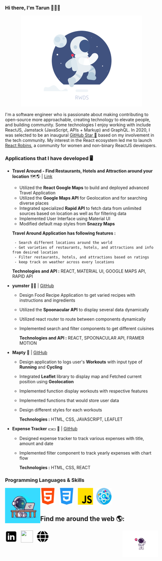 ### Hi there, I'm Tarun 👋🧑‍🚀

<p align="center">
  <img src="https://raw.githubusercontent.com/Taruun/imgs/main/titano-rocket.gif" height = "300px"  />
</p>
I'm a software engineer who is passionate about making contributing to open-source more approachable, creating technology to elevate people, and building community. Some technologies I enjoy working with include ReactJS, Jamstack (JavaScript, APIs + Markup) and GraphQL. In 2020, I was selected to be an inaugural <a href="https://stars.github.com/">GitHub Star 🌟</a> based on my involvement in the tech community.  My interest in the React ecosystem led me to launch <a href="https://www.reactrobins.com/">React Robins</a>, a community for women and non-binary ReactJS developers.


### Applications that I have developed 🖥️

- **Travel Around - Find Restaurants, Hotels and Attraction around your location** 🗺️🌎 | <a href = "https://travel-aroound.netlify.app/"> Link</a>

  - Utilized the **React Google Maps** to build and deployed advanced Travel Application
  - Utilized the **Google Maps API** for Geolocation and for searching diverse places
  - Integrated specialized **Rapid API** to fetch data from unlimited sources based on location as well as for filtering data
  - Implemented User Interface using Material UI
  - Modified default map styles from **Snazzy Maps**

  **Travel Around Application has following features :**

       - Search different locations around the world
       - Get varieties of restaurants, hotels, and attractions and info from desired location
       - Filter restaurants, hotels, and attractions based on ratings
       - keep track on weather across every locations

  **Technologies and API :** REACT, MATERIAL UI, GOOGLE MAPS API, RAPID API

- **yumster** 🥘🍞 | <a href = "https://github.com/Taruun/yumster"> GitHub</a>

  - Design Food Recipe Application to get varied recipes with instructions and ingredients
  - Utilized the **Spoonacular API** to display several data dynamically
  - Utilized react router to route between components dynamically
  - Implemented search and filter components to get different cuisines

    **Technologies and API :** REACT, SPOONACULAR API, FRAMER MOTION

- **Mapty** 📍 | <a href = "https://github.com/Taruun/mapty"> GitHub</a>

  - Design application to logs user's **Workouts** with input type of **Running** and **Cycling**
  - Integrated **Leaflet** library to display map and Fetched current position using **Geolocation**
  - Implemented function display workouts with respective features
  - Implemented functions that would store user data
  - Design different styles for each workouts

    **Technologies :** HTML, CSS, JAVASCRIPT, LEAFLET

- **Expense Tracker** 💵💵 🔗 | <a href = "https://github.com/Taruun/Expese-Tracker"> GitHub</a>

  - Designed expense tracker to track various expenses with title, amount and date
  - Implemented filter component to track yearly expenses with chart flow

    **Technologies :** HTML, CSS, REACT

### Programming Languages & Skills
<img align="left" width="23%" src="https://raw.githubusercontent.com/Taruun/imgs/main/4900_7_04.jpg"><img src="https://raw.githubusercontent.com/Taruun/images/main/html-5.png" width="50px" height = "55px"/> &nbsp; <img src="https://raw.githubusercontent.com/Taruun/images/main/css-3.png"  width="50" height = "55"> &nbsp; <img src="https://raw.githubusercontent.com/Taruun/images/main/js%20(2).png"  width="50" height = "55"> &nbsp; <img src="https://raw.githubusercontent.com/Taruun/images/main/atom.png"  width="50" height = "55">

## Find me around the web 🌎:

<a href="https://www.linkedin.com/in/tarun-shelar-617192190/"><img src="https://raw.githubusercontent.com/simple-icons/simple-icons/4bf96a236bac3b4f06617753cf16caa2542b8d9d/icons/linkedin.svg" width = "40px" height = "40px"></a> &nbsp; <a href="mailto: tarunys2002@gmail.com"><img src="https://github.com/simple-icons/simple-icons/blob/develop/icons/gmail.svg" width = "40px" height = "40px"></a> &nbsp; <a href="https://taruun.github.io/personal-website/"><img src="https://raw.githubusercontent.com/Taruun/images/main/web.png" width = "40px" height = "40px"></a>
<img align="right" width="23%" src="https://raw.githubusercontent.com/Taruun/imgs/main/astrooo.jpg ">
